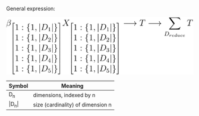 General expression:

![Tensor](tensormath.svg)


Symbol | Meaning
---- | ------------------------
D<sub>n</sub>  | dimensions, indexed by n 
\|D<sub>n</sub>\| | size (cardinality) of dimension n

